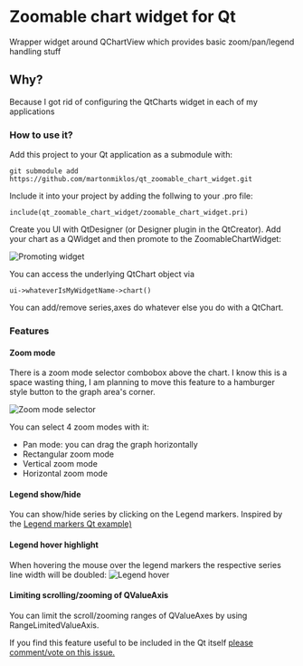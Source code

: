 # Zoomable chart widget for Qt

Wrapper widget around QChartView which provides basic zoom/pan/legend handling stuff

## Why?

Because I got rid of configuring the QtCharts widget in each of my applications

### How to use it?

Add this project to your Qt application as a submodule with:

```
git submodule add https://github.com/martonmiklos/qt_zoomable_chart_widget.git
```

Include it into your project by adding the follwing to your .pro file:

```
include(qt_zoomable_chart_widget/zoomable_chart_widget.pri)
```

Create you UI with QtDesigner (or Designer plugin in the QtCreator).
Add your chart as a QWidget and then promote to the ZoomableChartWidget:

![Promoting widget](https://raw.githubusercontent.com/martonmiklos/qt_zoomable_chart_widget/master/screenshots/promote_to.png "Promoting widget")

You can access the underlying QtChart object via 

```
ui->whateverIsMyWidgetName->chart()
```

You can add/remove series,axes do whatever else you do with a QtChart.

### Features

#### Zoom mode
There is a zoom mode selector combobox above the chart. I know this is a space wasting thing, I am planning to move this feature to a hamburger style button to the graph area's corner.

![Zoom mode selector](https://raw.githubusercontent.com/martonmiklos/qt_zoomable_chart_widget/master/screenshots/zoom_selector.png "Zoom mode selector")

You can select 4 zoom modes with it:

- Pan mode: you can drag the graph horizontally
- Rectangular zoom mode
- Vertical zoom mode
- Horizontal zoom mode

#### Legend show/hide
You can show/hide series by clicking on the Legend markers. Inspired by the [Legend markers Qt example)](https://doc.qt.io/qt-5/qtcharts-legendmarkers-example.html)

#### Legend hover highlight
When hovering the mouse over the legend markers the respective series line width will be doubled:
![Legend hover](https://raw.githubusercontent.com/martonmiklos/qt_zoomable_chart_widget/master/screenshots/hover.png "Legend hover")

#### Limiting scrolling/zooming of QValueAxis
You can limit the scroll/zooming ranges of QValueAxes by using RangeLimitedValueAxis. 

If you find this feature useful to be included in the Qt itself [please comment/vote on this issue.](https://codereview.qt-project.org/c/qt-creator/qt-creator/+/256985)
